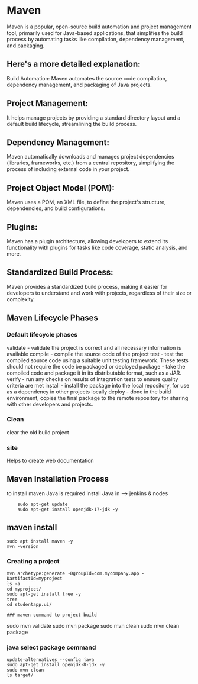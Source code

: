 # Maven
Maven is a popular, open-source build automation and project management tool, primarily used for Java-based applications, that simplifies the build process by automating tasks like compilation, dependency management, and packaging. 

## Here's a more detailed explanation:
Build Automation:
Maven automates the source code compilation, dependency management, and packaging of Java projects. 

## Project Management:
It helps manage projects by providing a standard directory layout and a default build lifecycle, streamlining the build process. 

## Dependency Management:
Maven automatically downloads and manages project dependencies (libraries, frameworks, etc.) from a central repository, simplifying the process of including external code in your project. 

## Project Object Model (POM):
Maven uses a POM, an XML file, to define the project's structure, dependencies, and build configurations. 

## Plugins:
Maven has a plugin architecture, allowing developers to extend its functionality with plugins for tasks like code coverage, static analysis, and more. 

## Standardized Build Process:
Maven provides a standardized build process, making it easier for developers to understand and work with projects, regardless of their size or complexity. 

## Maven Lifecycle Phases
### Default lifecycle phases
validate - validate the project is correct and all necessary information is available
compile - compile the source code of the project
test - test the compiled source code using a suitable unit testing framework. These tests should not require the code be packaged or deployed
package - take the compiled code and package it in its distributable format, such as a JAR.
verify - run any checks on results of integration tests to ensure quality criteria are met
install - install the package into the local repository, for use as a dependency in other projects locally
deploy - done in the build environment, copies the final package to the remote repository for sharing with other developers and projects.
### Clean 
clear the old build project
### site
Helps to create web documentation
## Maven Installation Process
to install maven Java is required
install Java in --> jenkins & nodes
```
    sudo apt-get update
    sudo apt-get install openjdk-17-jdk -y
```
## maven install
```
sudo apt install maven -y
mvn -version
```
### Creating a project
```
mvn archetype:generate -DgroupId=com.mycompany.app -DartifactId=myproject
ls -a
cd myproject/
sudo apt-get install tree -y
tree
cd studentapp.ui/

### maven command to project build
```
sudo mvn validate
sudo mvn package
sudo mvn clean
sudo mvn clean package
### java select package command
```
update-alternatives --config java
sudo apt-get install openjdk-8-jdk -y
sudo mvn clean
ls target/

